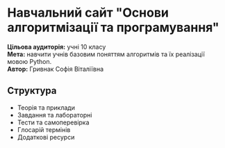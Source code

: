 # Навчальний сайт "Основи алгоритмізації та програмування"

**Цільова аудиторія:** учні 10 класу  
**Мета:** навчити учнів базовим поняттям алгоритмів та їх реалізації мовою Python.  
**Автор:** Гривнак Софія Віталіївна

## Структура
- Теорія та приклади
- Завдання та лабораторні
- Тести та самоперевірка
- Глосарій термінів
- Додаткові ресурси
